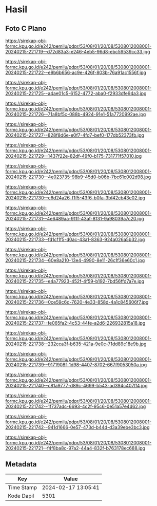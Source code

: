 # Hasil

## Foto C Plano

https://sirekap-obj-formc.kpu.go.id/e242/pemilu/pdpr/53/08/01/20/08/5308012008001-20240215-221719--d72d83a3-e246-4eb5-96d8-ebc59539cc33.jpg

https://sirekap-obj-formc.kpu.go.id/e242/pemilu/pdpr/53/08/01/20/08/5308012008001-20240215-221722--e9b6b656-ac9e-426f-803b-76a91ac1556f.jpg

https://sirekap-obj-formc.kpu.go.id/e242/pemilu/pdpr/53/08/01/20/08/5308012008001-20240215-221725--a4ae01c5-6152-4772-aba0-f2933dfe94a3.jpg

https://sirekap-obj-formc.kpu.go.id/e242/pemilu/pdpr/53/08/01/20/08/5308012008001-20240215-221726--71a8bf5c-088b-4924-91e1-51a7720992ae.jpg

https://sirekap-obj-formc.kpu.go.id/e242/pemilu/pdpr/53/08/01/20/08/5308012008001-20240215-221727--828f8d6e-e0f7-4fd7-bef0-177db52373fb.jpg

https://sirekap-obj-formc.kpu.go.id/e242/pemilu/pdpr/53/08/01/20/08/5308012008001-20240215-221729--1437f22e-82df-49f0-b175-731771f57010.jpg

https://sirekap-obj-formc.kpu.go.id/e242/pemilu/pdpr/53/08/01/20/08/5308012008001-20240215-221730--4e023735-98b9-45d0-b06b-7bc61c002d98.jpg

https://sirekap-obj-formc.kpu.go.id/e242/pemilu/pdpr/53/08/01/20/08/5308012008001-20240215-221730--c6d24a26-f1f5-43f6-b0fa-3bf42cb43e02.jpg

https://sirekap-obj-formc.kpu.go.id/e242/pemilu/pdpr/53/08/01/20/08/5308012008001-20240215-221731--4e6489aa-911f-43af-8131-9a98039a7c20.jpg

https://sirekap-obj-formc.kpu.go.id/e242/pemilu/pdpr/53/08/01/20/08/5308012008001-20240215-221733--fd1cf1f5-d0ac-43a1-8363-924a026a5b32.jpg

https://sirekap-obj-formc.kpu.go.id/e242/pemilu/pdpr/53/08/01/20/08/5308012008001-20240215-221734--60e8a210-13e4-4990-8e11-26c1f36e60c1.jpg

https://sirekap-obj-formc.kpu.go.id/e242/pemilu/pdpr/53/08/01/20/08/5308012008001-20240215-221735--e4a77923-452f-4f59-b192-7bd56ffd7a7e.jpg

https://sirekap-obj-formc.kpu.go.id/e242/pemilu/pdpr/53/08/01/20/08/5308012008001-20240215-221736--0ce59c6d-7620-4e33-858d-4a1c845606f7.jpg

https://sirekap-obj-formc.kpu.go.id/e242/pemilu/pdpr/53/08/01/20/08/5308012008001-20240215-221737--fe065fa2-4c53-44fe-a2d6-226932815a18.jpg

https://sirekap-obj-formc.kpu.go.id/e242/pemilu/pdpr/53/08/01/20/08/5308012008001-20240215-221738--232cca3f-b635-421a-9e0c-71dd89c18e9b.jpg

https://sirekap-obj-formc.kpu.go.id/e242/pemilu/pdpr/53/08/01/20/08/5308012008001-20240215-221739--9171908f-1d98-4407-8702-667f9053050a.jpg

https://sirekap-obj-formc.kpu.go.id/e242/pemilu/pdpr/53/08/01/20/08/5308012008001-20240215-221740--c81a9777-d89c-4699-b543-ad394c407ff4.jpg

https://sirekap-obj-formc.kpu.go.id/e242/pemilu/pdpr/53/08/01/20/08/5308012008001-20240215-221742--1f737adc-6693-4c2f-95c6-0e51a57e4d62.jpg

https://sirekap-obj-formc.kpu.go.id/e242/pemilu/pdpr/53/08/01/20/08/5308012008001-20240215-221742--941d1666-0e57-473d-b44d-d3a39ebe3bc3.jpg

https://sirekap-obj-formc.kpu.go.id/e242/pemilu/pdpr/53/08/01/20/08/5308012008001-20240215-221721--f4f8ba8c-97a2-44a4-832f-b763178ec688.jpg


## Metadata

| Key        | Value               |
| ---------- | ------------------- |
| Time Stamp | 2024-02-17 13:05:41 |
| Kode Dapil | 5301                |



